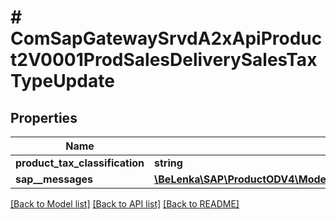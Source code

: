 # # ComSapGatewaySrvdA2xApiProduct2V0001ProdSalesDeliverySalesTaxTypeUpdate

## Properties

Name | Type | Description | Notes
------------ | ------------- | ------------- | -------------
**product_tax_classification** | **string** |  | [optional]
**sap__messages** | [**\BeLenka\SAP\ProductODV4\Model\ComSapGatewaySrvdA2xApiProduct2V0001SAPMessageUpdate[]**](ComSapGatewaySrvdA2xApiProduct2V0001SAPMessageUpdate.md) |  | [optional]

[[Back to Model list]](../../README.md#models) [[Back to API list]](../../README.md#endpoints) [[Back to README]](../../README.md)
